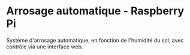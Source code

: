 # Arrosage automatique - Raspberry Pi
Système d'arrosage automatique, en fonction de l'humidité du sol, avec contrôle via une interface web.
